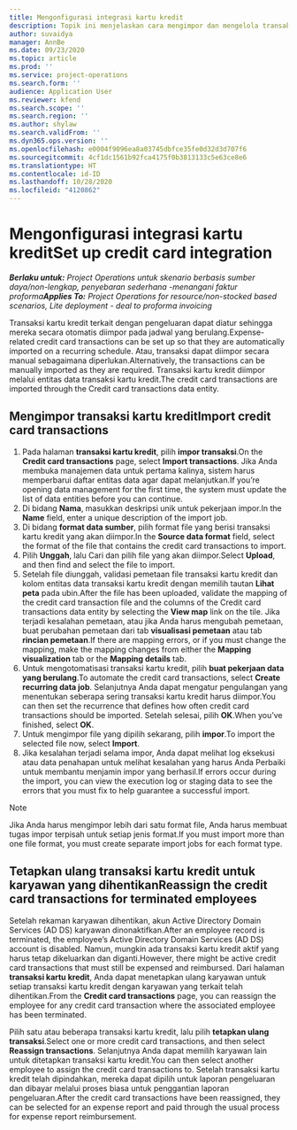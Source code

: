 ```yaml
---
title: Mengonfigurasi integrasi kartu kredit
description: Topik ini menjelaskan cara mengimpor dan mengelola transaksi kartu kredit terkait pengeluaran.
author: suvaidya
manager: AnnBe
ms.date: 09/23/2020
ms.topic: article
ms.prod: ''
ms.service: project-operations
ms.search.form: ''
audience: Application User
ms.reviewer: kfend
ms.search.scope: ''
ms.search.region: ''
ms.author: shylaw
ms.search.validFrom: ''
ms.dyn365.ops.version: ''
ms.openlocfilehash: e0004f9096ea8a03745dbfce35fe0d32d3d707f6
ms.sourcegitcommit: 4cf1dc1561b92fca4175f0b3813133c5e63ce8e6
ms.translationtype: HT
ms.contentlocale: id-ID
ms.lasthandoff: 10/28/2020
ms.locfileid: "4120862"
---
```

# <a name="set-up-credit-card-integration"></a><span data-ttu-id="72aa7-103">Mengonfigurasi integrasi kartu kredit</span><span class="sxs-lookup"><span data-stu-id="72aa7-103">Set up credit card integration</span></span>

<span data-ttu-id="72aa7-104">_**Berlaku untuk:** Project Operations untuk skenario berbasis sumber daya/non-lengkap, penyebaran sederhana -menangani faktur proforma_</span><span class="sxs-lookup"><span data-stu-id="72aa7-104">_**Applies To:** Project Operations for resource/non-stocked based scenarios, Lite deployment - deal to proforma invoicing_</span></span>

<span data-ttu-id="72aa7-105">Transaksi kartu kredit terkait dengan pengeluaran dapat diatur sehingga mereka secara otomatis diimpor pada jadwal yang berulang.</span><span class="sxs-lookup"><span data-stu-id="72aa7-105">Expense-related credit card transactions can be set up so that they are automatically imported on a recurring schedule.</span></span> <span data-ttu-id="72aa7-106">Atau, transaksi dapat diimpor secara manual sebagaimana diperlukan.</span><span class="sxs-lookup"><span data-stu-id="72aa7-106">Alternatively, the transactions can be manually imported as they are required.</span></span> <span data-ttu-id="72aa7-107">Transaksi kartu kredit diimpor melalui entitas data transaksi kartu kredit.</span><span class="sxs-lookup"><span data-stu-id="72aa7-107">The credit card transactions are imported through the Credit card transactions data entity.</span></span>

## <a name="import-credit-card-transactions"></a><span data-ttu-id="72aa7-108">Mengimpor transaksi kartu kredit</span><span class="sxs-lookup"><span data-stu-id="72aa7-108">Import credit card transactions</span></span>

1. <span data-ttu-id="72aa7-109">Pada halaman **transaksi kartu kredit**, pilih **impor transaksi**.</span><span class="sxs-lookup"><span data-stu-id="72aa7-109">On the **Credit card transactions** page, select **Import transactions**.</span></span> <span data-ttu-id="72aa7-110">Jika Anda membuka manajemen data untuk pertama kalinya, sistem harus memperbarui daftar entitas data agar dapat melanjutkan.</span><span class="sxs-lookup"><span data-stu-id="72aa7-110">If you’re opening data management for the first time, the system must update the list of data entities before you can continue.</span></span>
2. <span data-ttu-id="72aa7-111">Di bidang **Nama**, masukkan deskripsi unik untuk pekerjaan impor.</span><span class="sxs-lookup"><span data-stu-id="72aa7-111">In the **Name** field, enter a unique description of the import job.</span></span>
3. <span data-ttu-id="72aa7-112">Di bidang **format data sumber**, pilih format file yang berisi transaksi kartu kredit yang akan diimpor.</span><span class="sxs-lookup"><span data-stu-id="72aa7-112">In the **Source data format** field, select the format of the file that contains the credit card transactions to import.</span></span>
4. <span data-ttu-id="72aa7-113">Pilih **Unggah**, lalu Cari dan pilih file yang akan diimpor.</span><span class="sxs-lookup"><span data-stu-id="72aa7-113">Select **Upload**, and then find and select the file to import.</span></span>
5. <span data-ttu-id="72aa7-114">Setelah file diunggah, validasi pemetaan file transaksi kartu kredit dan kolom entitas data transaksi kartu kredit dengan memilih tautan **Lihat peta** pada ubin.</span><span class="sxs-lookup"><span data-stu-id="72aa7-114">After the file has been uploaded, validate the mapping of the credit card transaction file and the columns of the Credit card transactions data entity by selecting the **View map** link on the tile.</span></span> <span data-ttu-id="72aa7-115">Jika terjadi kesalahan pemetaan, atau jika Anda harus mengubah pemetaan, buat perubahan pemetaan dari tab **visualisasi pemetaan** atau tab **rincian pemetaan**.</span><span class="sxs-lookup"><span data-stu-id="72aa7-115">If there are mapping errors, or if you must change the mapping, make the mapping changes from either the **Mapping visualization** tab or the **Mapping details** tab.</span></span>
6. <span data-ttu-id="72aa7-116">Untuk mengotomatisasi transaksi kartu kredit, pilih **buat pekerjaan data yang berulang**.</span><span class="sxs-lookup"><span data-stu-id="72aa7-116">To automate the credit card transactions, select **Create recurring data job**.</span></span> <span data-ttu-id="72aa7-117">Selanjutnya Anda dapat mengatur pengulangan yang menentukan seberapa sering transaksi kartu kredit harus diimpor.</span><span class="sxs-lookup"><span data-stu-id="72aa7-117">You can then set the recurrence that defines how often credit card transactions should be imported.</span></span> <span data-ttu-id="72aa7-118">Setelah selesai, pilih **OK**.</span><span class="sxs-lookup"><span data-stu-id="72aa7-118">When you’ve finished, select **OK**.</span></span>
7. <span data-ttu-id="72aa7-119">Untuk mengimpor file yang dipilih sekarang, pilih **impor**.</span><span class="sxs-lookup"><span data-stu-id="72aa7-119">To import the selected file now, select **Import**.</span></span>
8. <span data-ttu-id="72aa7-120">Jika kesalahan terjadi selama impor, Anda dapat melihat log eksekusi atau data penahapan untuk melihat kesalahan yang harus Anda Perbaiki untuk membantu menjamin impor yang berhasil.</span><span class="sxs-lookup"><span data-stu-id="72aa7-120">If errors occur during the import, you can view the execution log or staging data to see the errors that you must fix to help guarantee a successful import.</span></span>

> [!NOTE]
> <span data-ttu-id="72aa7-121">Jika Anda harus mengimpor lebih dari satu format file, Anda harus membuat tugas impor terpisah untuk setiap jenis format.</span><span class="sxs-lookup"><span data-stu-id="72aa7-121">If you must import more than one file format, you must create separate import jobs for each format type.</span></span>

## <a name="reassign-the-credit-card-transactions-for-terminated-employees"></a><span data-ttu-id="72aa7-122">Tetapkan ulang transaksi kartu kredit untuk karyawan yang dihentikan</span><span class="sxs-lookup"><span data-stu-id="72aa7-122">Reassign the credit card transactions for terminated employees</span></span>

<span data-ttu-id="72aa7-123">Setelah rekaman karyawan dihentikan, akun Active Directory Domain Services (AD DS) karyawan dinonaktifkan.</span><span class="sxs-lookup"><span data-stu-id="72aa7-123">After an employee record is terminated, the employee’s Active Directory Domain Services (AD DS) account is disabled.</span></span> <span data-ttu-id="72aa7-124">Namun, mungkin ada transaksi kartu kredit aktif yang harus tetap dikeluarkan dan diganti.</span><span class="sxs-lookup"><span data-stu-id="72aa7-124">However, there might be active credit card transactions that must still be expensed and reimbursed.</span></span> <span data-ttu-id="72aa7-125">Dari halaman **transaksi kartu kredit**, Anda dapat menetapkan ulang karyawan untuk setiap transaksi kartu kredit dengan karyawan yang terkait telah dihentikan.</span><span class="sxs-lookup"><span data-stu-id="72aa7-125">From the **Credit card transactions** page, you can reassign the employee for any credit card transaction where the associated employee has been terminated.</span></span>

<span data-ttu-id="72aa7-126">Pilih satu atau beberapa transaksi kartu kredit, lalu pilih **tetapkan ulang transaksi**.</span><span class="sxs-lookup"><span data-stu-id="72aa7-126">Select one or more credit card transactions, and then select **Reassign transactions**.</span></span> <span data-ttu-id="72aa7-127">Selanjutnya Anda dapat memilih karyawan lain untuk ditetapkan transaksi kartu kredit.</span><span class="sxs-lookup"><span data-stu-id="72aa7-127">You can then select another employee to assign the credit card transactions to.</span></span> <span data-ttu-id="72aa7-128">Setelah transaksi kartu kredit telah dipindahkan, mereka dapat dipilih untuk laporan pengeluaran dan dibayar melalui proses biasa untuk penggantian laporan pengeluaran.</span><span class="sxs-lookup"><span data-stu-id="72aa7-128">After the credit card transactions have been reassigned, they can be selected for an expense report and paid through the usual process for expense report reimbursement.</span></span>
